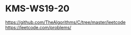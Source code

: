 # KMS-WS19-20
https://github.com/TheAlgorithms/C/tree/master/leetcode
https://leetcode.com/problems/
